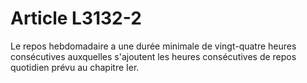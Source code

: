 # Article L3132-2

Le repos hebdomadaire a une durée minimale de vingt-quatre heures consécutives auxquelles s'ajoutent les heures consécutives de repos quotidien prévu au chapitre Ier.